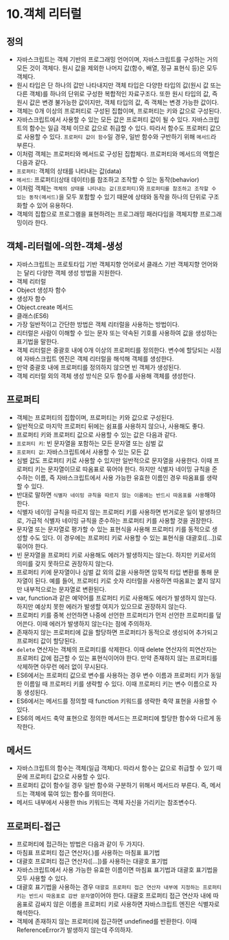 # 10.객체 리터럴

## 정의

- 자바스크립트는 객체 기반의 프로그래밍 언어이며, 자바스크립트를 구성하는 거의 모든 것이 객체다. 원시 값을 제외한 나머지 값(함수, 배열, 정규 표현식 등)은 모두 객체다.
- 원시 타입은 단 하나의 값만 나타내지만 객체 타입은 다양한 타입의 값(원시 값 또는 다른 객체)를 하나의 단위로 구성한 복합적인 자료구조다. 또한 원시 타입의 값, 즉 원시 값은 변경 불가능한 값이지만, 객체 타입의 값, 즉 객체는 변경 가능한 값이다.
- 객체는 0개 이상의 프로퍼티로 구성된 집합이며, 프로퍼티는 키와 값으로 구성된다.
- 자바스크립트에서 사용할 수 있는 모든 값은 프로퍼티 값이 될 수 있다. 자바스크립트의 함수는 일급 객체 이므로 값으로 취급할 수 있다. 따라서 함수도 프로퍼티 값으로 사용할 수 있다. `프로퍼티 값이 함수`일 경우, 일반 함수와 구반하기 위해 `메서드`라 부른다.
- 이처럼 객체는 프로퍼티와 메서드로 구성된 집합체다. 프로퍼티와 메서드의 역할은 다음과 같다.
- `프로퍼티`: 객체의 상태를 나타내는 값(data)
- `메서드`: 프로퍼티(상태 데이터)를 참조하고 조작할 수 있는 동작(behavior)
- 이처럼 객체는 `객체의 상태를 나타내는 값(프로퍼티)`와 `프로퍼티를 참조하고 조작할 수 있는 동작(메서드)`을 모두 포함할 수 있기 때문에 상태와 동작을 하나의 단위로 구조화할 수 있어 유용하다.
- 객체의 집합으로 프로그램을 표현하려는 프로그래밍 패러다임을 객체지향 프로그래밍이라 한다.

## 객체-리터럴에-의한-객체-생성

- 자바스크립트는 프로토타입 기반 객체지향 언어로서 클래스 기반 객체지향 언어와는 달리 다양한 객체 생성 방법을 지원한다.
- 객체 리터럴
- Object 생성자 함수
- 생성자 함수
- Object.create 메서드
- 클래스(ES6)
- 가장 일반적이고 간단한 방법은 객체 리터럴을 사용하는 방법이다.
- 리터럴은 사람이 이해할 수 있는 문자 또는 약속된 기호를 사용하여 값을 생성하는 표기법을 말한다.
- 객체 리터럴은 중괄호 내에 0개 이상의 프로퍼티를 정의한다. 변수에 할당되는 시점에 자바스크립트 엔진은 객체 리터럴을 해석해 객체를 생성한다.
- 만약 중괄호 내에 프로퍼티를 정의하지 않으면 빈 객체가 생성된다.
- 객체 리터럴 외의 객체 생성 방식은 모두 함수를 사용해 객체를 생성한다.

## 프로퍼티

- 객체는 프로퍼티의 집합이며, 프로퍼티는 키와 값으로 구성된다.
- 일반적으로 마지막 프로퍼티 뒤에는 쉼표를 사용하지 않으나, 사용해도 좋다.
- 프로퍼티 키와 프로퍼티 값으로 사용할 수 있는 값은 다음과 같다.
- `프로퍼티 키`: 빈 문자열을 포함하는 모든 문자열 또는 심벌 값
- `프로퍼티 값`: 자바스크립트에서 사용할 수 있는 모든 값
- 심벌 값도 프로퍼티 키로 사용할 수 있지만 일반적으로 문자열을 사용한다. 이때 프로퍼티 키는 문자열이므로 따옴표로 묶어야 한다. 하지만 식별자 네이밍 규칙을 준수하는 이름, 즉 자바스크립트에서 사용 가능한 유효한 이름인 경우 따옴표를 생략할 수 있다.
- 반대로 말하면 `식별자 네이밍 규칙을 따르지 않는 이름에는 반드시 따옴표를 사용`해야 한다.
- 식별자 네이밍 규칙을 따르지 않는 프로퍼티 키를 사용하면 번거로운 일이 발생하므로, 가급적 식별자 네이밍 규칙을 준수하는 프로퍼티 키를 사용할 것을 권장한다.
- 문자열 또는 문자열로 평가할 수 있는 표현식을 사용해 프로퍼티 키를 동적으로 생성할 수도 있다. 이 경우에는 프로퍼티 키로 사용할 수 있는 표현식을 대괄호([...])로 묶어야 한다.
- 빈 문자열을 프로퍼티 키로 사용해도 에러가 발생하지는 않는다. 하지만 키로서의 의미를 갖지 못하므로 권장하지 않는다.
- 프로퍼티 키에 문자열이나 심벌 값 외의 값을 사용하면 암묵적 타입 변환를 통해 문자열이 된다. 예를 들어, 프로퍼티 키로 숫자 리터럴을 사용하면 따옴표는 붙지 않지만 내부적으로는 문자열로 변환된다.
- var, function과 같은 예약어를 프로퍼티 키로 사용해도 에러가 발생하지 않는다. 하지만 예상치 못한 에러가 발생할 여지가 있으므로 권장하지 않는다.
- 프로퍼티 키를 중복 선언하면 나중에 선언한 프로퍼티가 먼저 선언한 프로퍼티를 덮어쓴다. 이때 에러가 발생하지 않는다는 점에 주의하자.
- 존재하지 않는 프로퍼티에 값을 할당하면 프로퍼티가 동적으로 생성되어 추가되고 프로퍼티 값이 할당된다.
- `delete` 연산자는 객체의 프로퍼티를 삭제한다. 이때 delete 연산자의 피연산자는 프로퍼티 값에 접근할 수 있는 표현식이어야 한다. 만약 존재하지 않는 프로퍼티를 삭제하면 아무런 에러 없이 무시된다.
- ES6에서는 프로퍼티 값으로 변수를 사용하는 경우 변수 이름과 프로퍼티 키가 동일한 이름일 때 프로퍼티 키를 생략할 수 있다. 이때 프로퍼티 키는 변수 이름으로 자동 생성된다.
- ES6에서는 메서드를 정의할 때 function 키워드를 생략한 축약 표현을 사용할 수 있다.
- ES6의 메서드 축약 표현으로 정의한 메서드는 프로퍼티에 할당한 함수와 다르게 동작한다.

## 메서드

- 자바스크립트의 함수는 객체(일급 객체)다. 따라서 함수는 값으로 취급할 수 있기 때문에 프로퍼티 값으로 사용할 수 있다.
- 프로퍼티 값이 함수일 경우 일반 함수와 구분하기 위해서 메서드라 부른다. 즉, 메서드는 객체에 묶여 있는 함수를 의미한다.
- 메서드 내부에서 사용한 this 키워드는 객체 자신을 가리키는 참조변수다.

## 프로퍼티-접근

- 프로퍼티에 접근하는 방법은 다음과 같이 두 가지다.
- 마침표 프로퍼티 접근 연산자(.)를 사용하는 마침표 표기법
- 대괄호 프로퍼티 접근 연산자([...])를 사용하는 대괄호 표기법
- 자바스크립트에서 사용 가능한 유효한 이름이면 마침표 표기법과 대괄호 표기법을 모두 사용할 수 있다.
- 대괄호 표기법을 사용하는 경우 `대괄호 프로퍼티 접근 연산자 내부에 지정하는 프로퍼티 키는 반드시 따옴표로 감싼 문자열`이어야 한다. 대괄호 프로퍼티 접근 연산자 내에 따옴표로 감싸지 않은 이름을 프로퍼티 키로 사용하면 자바스크립트 엔진은 식별자로 해석한다.
- 객체에 존재하지 않는 프로퍼티에 접근하면 undefined를 반환한다. 이때 ReferenceError가 발생하지 않는데 주의하자.

